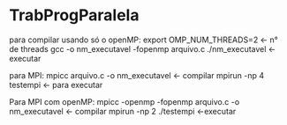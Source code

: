 # TrabProgParalela

para compilar usando só o openMP:
export OMP_NUM_THREADS=2 <- n° de threads
gcc -o nm_executavel -fopenmp arquivo.c
./nm_executavel <- executar

para MPI:
mpicc arquivo.c -o nm_executavel <- compilar
mpirun -np 4 testempi <- para executar

Para MPI com openMP:
mpicc -openmp -fopenmp arquivo.c -o nm_executavel <- compilar
mpirun -np 2 ./testempi <-executar
